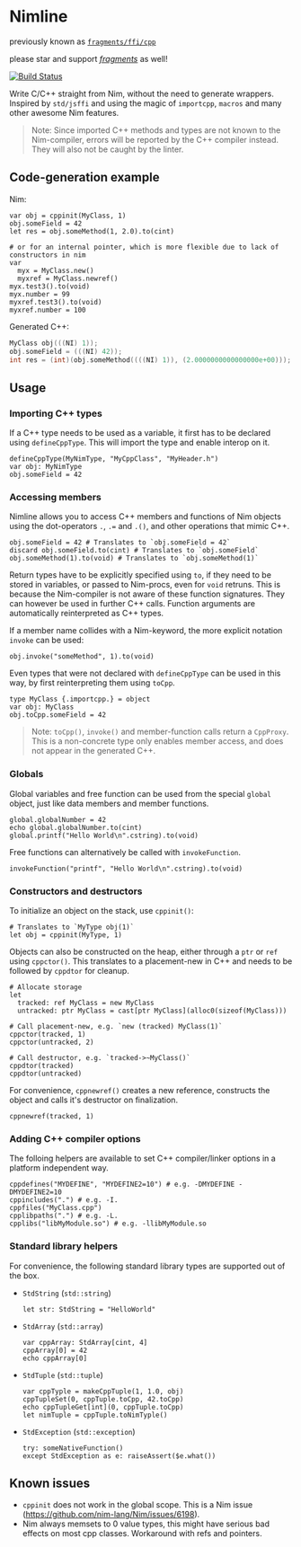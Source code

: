 # Nimline

previously known as [`fragments/ffi/cpp`](https://github.com/fragcolor-xyz/fragments/blob/master/fragments/ffi/cpp.nim)

please star and support [*fragments*](https://github.com/fragcolor-xyz/fragments) as well!

[![Build Status](https://travis-ci.com/fragcolor-xyz/nimline.svg?branch=master)  ](https://travis-ci.com/fragcolor-xyz/nimline)

Write C/C++ straight from Nim, without the need to generate wrappers. Inspired by `std/jsffi` and using the magic of `importcpp`, `macros` and many other awesome Nim features.

> Note: Since imported C++ methods and types are not known to the Nim-compiler, errors will be reported by the C++ compiler instead. They will also not be caught by the linter.

## Code-generation example

Nim:
```nimrod
var obj = cppinit(MyClass, 1)
obj.someField = 42
let res = obj.someMethod(1, 2.0).to(cint)

# or for an internal pointer, which is more flexible due to lack of constructors in nim
var
  myx = MyClass.new()
  myxref = MyClass.newref()
myx.test3().to(void)
myx.number = 99
myxref.test3().to(void)
myxref.number = 100
```
Generated C++:
```cpp
MyClass obj(((NI) 1));
obj.someField = (((NI) 42));
int res = (int)(obj.someMethod((((NI) 1)), (2.0000000000000000e+00)));
```

## Usage

### Importing C++ types

If a C++ type needs to be used as a variable, it first has to be declared using `defineCppType`. This will import the type and enable interop on it.

```nimrod
defineCppType(MyNimType, "MyCppClass", "MyHeader.h")
var obj: MyNimType
obj.someField = 42
```

### Accessing members

Nimline allows you to access C++ members and functions of Nim objects using the dot-operators `.`, `.=` and `.()`, and other operations that mimic C++.

```nimrod
obj.someField = 42 # Translates to `obj.someField = 42`
discard obj.someField.to(cint) # Translates to `obj.someField`
obj.someMethod(1).to(void) # Translates to `obj.someMethod(1)`
```

Return types have to be explicitly specified using `to`, if they need to be stored in variables, or passed to Nim-procs, even for `void` retruns.
This is because the Nim-compiler is not aware of these function signatures. They can however be used in further C++ calls.
Function arguments are automatically reinterpreted as C++ types.

If a member name collides with a Nim-keyword, the more explicit notation `invoke` can be used:
```
obj.invoke("someMethod", 1).to(void)
```

Even types that were not declared with `defineCppType` can be used in this way, by first reinterpreting them using `toCpp`.
```nimrod
type MyClass {.importcpp.} = object
var obj: MyClass
obj.toCpp.someField = 42
```

> Note: `toCpp()`, `invoke()` and member-function calls return a `CppProxy`. This is a non-concrete type only enables member access, and does not appear in the generated C++.

### Globals

Global variables and free function can be used from the special `global` object, just like data members and member functions.

```nimrod
global.globalNumber = 42
echo global.globalNumber.to(cint)
global.printf("Hello World\n".cstring).to(void)
```

Free functions can alternatively be called with `invokeFunction`.
```nimrod
invokeFunction("printf", "Hello World\n".cstring).to(void)
```

### Constructors and destructors

To initialize an object on the stack, use `cppinit()`:

```nimrod
# Translates to `MyType obj(1)`
let obj = cppinit(MyType, 1)
```

Objects can also be constructed on the heap, either through a `ptr` or `ref` using `cppctor()`.
This translates to a placement-new in C++ and needs to be followed by `cppdtor` for cleanup.
```nimrod
# Allocate storage
let
  tracked: ref MyClass = new MyClass
  untracked: ptr MyClass = cast[ptr MyClass](alloc0(sizeof(MyClass)))

# Call placement-new, e.g. `new (tracked) MyClass(1)`
cppctor(tracked, 1)
cppctor(untracked, 2)

# Call destructor, e.g. `tracked->~MyClass()`
cppdtor(tracked)
cppdtor(untracked)
```

For convenience, `cppnewref()` creates a new reference, constructs the object and calls it's destructor on finalization.
```nimrod
cppnewref(tracked, 1)
```

### Adding C++ compiler options

The folloing helpers are available to set C++ compiler/linker options in a platform independent way.

```nimrod
cppdefines("MYDEFINE", "MYDEFINE2=10") # e.g. -DMYDEFINE -DMYDEFINE2=10
cppincludes(".") # e.g. -I.
cppfiles("MyClass.cpp")
cpplibpaths(".") # e.g. -L.
cpplibs("libMyModule.so") # e.g. -llibMyModule.so
```

### Standard library helpers

For convenience, the following standard library types are supported out of the box.

- `StdString` (`std::string`)
  ```nimrod
  let str: StdString = "HelloWorld"
  ```

- `StdArray` (`std::array`)
  ```nimrod
  var cppArray: StdArray[cint, 4]
  cppArray[0] = 42
  echo cppArray[0]
  ```

- `StdTuple` (`std::tuple`)
  ```nimrod
  var cppTyple = makeCppTuple(1, 1.0, obj)
  cppTupleSet(0, cppTuple.toCpp, 42.toCpp)
  echo cppTupleGet[int](0, cppTuple.toCpp)
  let nimTuple = cppTuple.toNimTyple()
  ```

- `StdException` (`std::exception`)
  ```nimrod
  try: someNativeFunction()
  except StdException as e: raiseAssert($e.what())
  ```
## Known issues

- `cppinit` does not work in the global scope. This is a Nim issue (https://github.com/nim-lang/Nim/issues/6198).
- Nim always memsets to 0 value types, this might have serious bad effects on most cpp classes. Workaround with refs and pointers.
